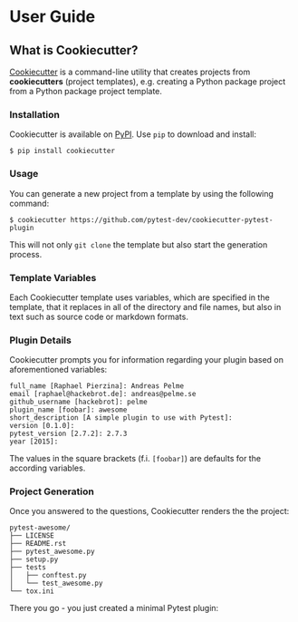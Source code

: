# User Guide

## What is Cookiecutter?

[Cookiecutter] is a command-line utility that creates projects from **cookiecutters** (project
templates), e.g. creating a Python package project from a Python package project template.

### Installation

Cookiecutter is available on [PyPI]. Use ``pip`` to download and install:

```no-highlight
$ pip install cookiecutter
```

### Usage

You can generate a new project from a template by using the following command:

```no-highlight
$ cookiecutter https://github.com/pytest-dev/cookiecutter-pytest-plugin
```

This will not only ``git clone`` the template but also start the generation process.

### Template Variables

Each Cookiecutter template uses variables, which are specified in the template, that
it replaces in all of the directory and file names, but also in text such as source code
or markdown formats.

### Plugin Details

Cookiecutter prompts you for information regarding your plugin based on aforementioned variables:

```no-highlight
full_name [Raphael Pierzina]: Andreas Pelme
email [raphael@hackebrot.de]: andreas@pelme.se
github_username [hackebrot]: pelme
plugin_name [foobar]: awesome
short_description [A simple plugin to use with Pytest]:
version [0.1.0]:
pytest_version [2.7.2]: 2.7.3
year [2015]:
```

The values in the square brackets (f.i. ``[foobar]``) are defaults for the according variables.

### Project Generation

Once you answered to the questions, Cookiecutter renders the the project:

```no-highlight
pytest-awesome/
├── LICENSE
├── README.rst
├── pytest_awesome.py
├── setup.py
├── tests
│   ├── conftest.py
│   └── test_awesome.py
└── tox.ini
```

There you go - you just created a minimal Pytest plugin:

  [Cookiecutter]: https://github.com/audreyr/cookiecutter
  [PyPI]: https://pypi.python.org/pypi/cookiecutter/1.0.0
